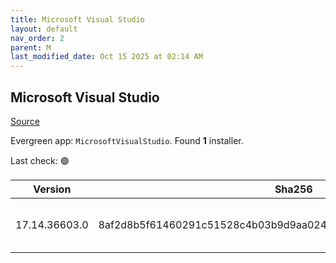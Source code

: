 ```yaml
---
title: Microsoft Visual Studio
layout: default
nav_order: 2
parent: M
last_modified_date: Oct 15 2025 at 02:14 AM
---
```


## Microsoft Visual Studio

[Source](https://visualstudio.microsoft.com/)

Evergreen app: `MicrosoftVisualStudio`. Found **1** installer.

Last check: 🟢

| Version       | Sha256                                                           | Size    | URI                                                                                                                                                                                                                                                                                                                                                      |
| ------------- | ---------------------------------------------------------------- | ------- | -------------------------------------------------------------------------------------------------------------------------------------------------------------------------------------------------------------------------------------------------------------------------------------------------------------------------------------------------------- |
| 17.14.36603.0 | 8af2d8b5f61460291c51528c4b03b9d9aa0244eadfee40c8101f6ae5c850582e | 4461440 | [https://download.visualstudio.microsoft.com/download/pr/5967a899-96aa-47e2-a7c5-1b7192f292ee/8af2d8b5f61460291c51528c4b03b9d9aa0244eadfee40c8101f6ae5c850582e/vs_Setup.exe](https://download.visualstudio.microsoft.com/download/pr/5967a899-96aa-47e2-a7c5-1b7192f292ee/8af2d8b5f61460291c51528c4b03b9d9aa0244eadfee40c8101f6ae5c850582e/vs_Setup.exe) |
